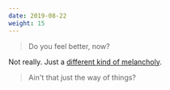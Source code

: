 ```yaml
---
date: 2019-08-22
weight: 15
---
```


> Do you feel better, now?

Not really. Just a <a class="pulse" href="/poet-and-mystic">different kind of melancholy</a>.

> Ain't that just the way of things?
